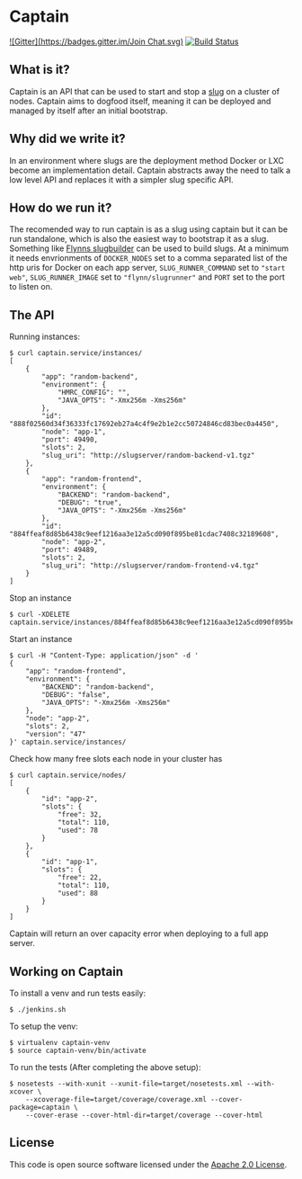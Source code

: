 Captain
=======
[![Gitter](https://badges.gitter.im/Join Chat.svg)](https://gitter.im/hmrc/captain?utm_source=badge&utm_medium=badge&utm_campaign=pr-badge&utm_content=badge) [![Build Status](https://travis-ci.org/hmrc/captain.svg?branch=master)](https://travis-ci.org/hmrc/captain)

## What is it?

Captain is an API that can be used to start and stop a [slug](https://devcenter.heroku.com/articles/slug-compiler) on a cluster of nodes.
Captain aims to dogfood itself, meaning it can be deployed and managed by itself after an initial bootstrap.

## Why did we write it?

In an environment where slugs are the deployment method Docker or LXC become an implementation detail.
Captain abstracts away the need to talk a low level API and replaces it with a simpler slug specific API.

## How do we run it?

The recomended way to run captain is as a slug using captain but it can be run standalone, which is also the easiest way to bootstrap it as a slug. Something like [Flynns slugbuilder](https://github.com/flynn-archive/slugrunner) can be used to build slugs.
At a minimum it needs envrionments of `DOCKER_NODES` set to a comma separated list of the http uris for Docker on each app server, `SLUG_RUNNER_COMMAND` set to `"start web"`, `SLUG_RUNNER_IMAGE` set to `"flynn/slugrunner"` and `PORT` set to the port to listen on.

## The API

Running instances:
```
$ curl captain.service/instances/
[
    {
        "app": "random-backend", 
        "environment": {
            "HMRC_CONFIG": "", 
            "JAVA_OPTS": "-Xmx256m -Xms256m"
        }, 
        "id": "888f02560d34f36333fc17692eb27a4c4f9e2b1e2cc50724846cd83bec0a4450", 
        "node": "app-1", 
        "port": 49490, 
        "slots": 2, 
        "slug_uri": "http://slugserver/random-backend-v1.tgz"
    }, 
    {
        "app": "random-frontend", 
        "environment": {
            "BACKEND": "random-backend",
            "DEBUG": "true",
            "JAVA_OPTS": "-Xmx256m -Xms256m"
        }, 
        "id": "884ffeaf8d85b6438c9eef1216aa3e12a5cd090f895be81cdac7408c32189608", 
        "node": "app-2", 
        "port": 49489,
        "slots": 2, 
        "slug_uri": "http://slugserver/random-frontend-v4.tgz"
    }
]
```

Stop an instance
```
$ curl -XDELETE captain.service/instances/884ffeaf8d85b6438c9eef1216aa3e12a5cd090f895be81cdac7408c32189608
```

Start an instance
```
$ curl -H "Content-Type: application/json" -d '
{
    "app": "random-frontend", 
    "environment": {
        "BACKEND": "random-backend",
        "DEBUG": "false",
        "JAVA_OPTS": "-Xmx256m -Xms256m"
    }, 
    "node": "app-2", 
    "slots": 2, 
    "version": "47"
}' captain.service/instances/
```

Check how many free slots each node in your cluster has
```
$ curl captain.service/nodes/
[
    {
        "id": "app-2", 
        "slots": {
            "free": 32, 
            "total": 110, 
            "used": 78
        }
    }, 
    {
        "id": "app-1", 
        "slots": {
            "free": 22, 
            "total": 110, 
            "used": 88
        }
    }
]
```
Captain will return an over capacity error when deploying to a full app server.

## Working on Captain

To install a venv and run tests easily:

```
$ ./jenkins.sh
```

To setup the venv:

```
$ virtualenv captain-venv
$ source captain-venv/bin/activate
```

To run the tests (After completing the above setup):

```
$ nosetests --with-xunit --xunit-file=target/nosetests.xml --with-xcover \
    --xcoverage-file=target/coverage/coverage.xml --cover-package=captain \
    --cover-erase --cover-html-dir=target/coverage --cover-html
```

## License ##
 
This code is open source software licensed under the [Apache 2.0 License]("http://www.apache.org/licenses/LICENSE-2.0.html").
